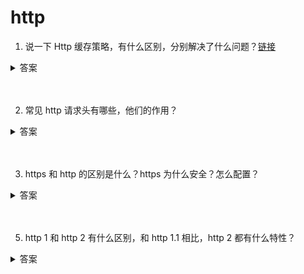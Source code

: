 # http

1. 说一下 Http 缓存策略，有什么区别，分别解决了什么问题？[链接](https://github.com/lgwebdream/FE-Interview/issues/14)

<details>
<summary>答案</summary>

1. 浏览器缓存策略

浏览器每次发起请求时，先在本地缓存中查找结果以及缓存标识，根据缓存标识来判断是否使用本地缓存。如果缓存有效，则使用本地缓存；否则，则向服务器发起请求并携带缓存标识。根据是否需向服务器发起HTTP请求，将缓存过程划分为两个部分：强制缓存和协商缓存，强缓优先于协商缓存。

* 强缓存，服务器通知浏览器一个缓存时间，在缓存时间内，下次请求，直接用缓存，不在时间内，执行比较缓存策略。
* 协商缓存，让客户端与服务器之间能实现缓存文件是否更新的验证、提升缓存的复用率，将缓存信息中的Etag和Last-Modified 通过请求发送给服务器，由服务器校验，返回304状态码时，浏览器直接使用缓存。

HTTP缓存都是从第二次请求开始的：

* 第一次请求资源时，服务器返回资源，并在response header中回传资源的缓存策略；
* 第二次请求时，浏览器判断这些请求参数，击中强缓存就直接200，否则就把请求参数加到request header头中传给服务器，看是否击中协商缓存，击中则返回304，否则服务器会返回新的资源。这是缓存运作的一个整体流程图：

![picture](./img/http-cache.png)

2. 强缓存

* 强缓存命中则直接读取浏览器本地的资源，在network中显示的是from memory或者from disk
* 控制强制缓存的字段有：Cache-Control（http1.1）和Expires（http1.0）
* Cache-control是一个相对时间，用以表达自上次请求正确的资源之后的多少秒的时间段内缓存有效。
* Expires是一个绝对时间。用以表达在这个时间点之前发起请求可以直接从浏览器中读取数据，而无需发起请求
* Cache-Control的优先级比Expires的优先级高。前者的出现是为了解决Expires在浏览器时间被手动更改导致缓存判断错误的问题。

如果同时存在则使用Cache-control。

3. 强缓存-expires

* 该字段是服务器响应消息头字段，告诉浏览器在过期时间之前可以直接从浏览器缓存中存取数据。
* Expires 是 HTTP 1.0 的字段，表示缓存到期时间，是一个绝对的时间 (当前时间+缓存时间)。在响应消息头中，设置这个字段之后，就可以告诉浏览器，在未过期之前不需要再次请求。
* 由于是绝对时间，用户可能会将客户端本地的时间进行修改，而导致浏览器判断缓存失效，重新请求该资源。此外，即使不考虑修改，时差或者误差等因素也可能造成客户端与服务端的时间不一致，致使缓存失效。
* 优势特点
    * HTTP 1.0 产物，可以在HTTP 1.0和1.1中使用，简单易用。
    * 以时刻标识失效时间。
* 劣势问题
    * 时间是由服务器发送的(UTC)，如果服务器时间和客户端时间存在不一致，可能会出现问题。
    * 存在版本问题，到期之前的修改客户端是不可知的。

4. 强缓存-cache-control

* 已知Expires的缺点之后，在HTTP/1.1中，增加了一个字段Cache-control，该字段表示资源缓存的最大有效时间，在该时间内，客户端不需要向服务器发送请求。
* 这两者的区别就是前者是绝对时间，而后者是相对时间。下面列举一些 Cache-control 字段常用的值：(完整的列表可以查看MDN)
    * max-age：即最大有效时间。
    * must-revalidate：如果超过了 max-age 的时间，浏览器必须向服务器发送请求，验证资源是否还有效。
    * no-cache：不使用强缓存，需要与服务器验证缓存是否新鲜。
    * no-store: 真正意义上的“不要缓存”。所有内容都不走缓存，包括强制和对比。
    * public：所有的内容都可以被缓存 (包括客户端和代理服务器， 如 CDN)
    * private：所有的内容只有客户端才可以缓存，代理服务器不能缓存。默认值。
* Cache-control 的优先级高于 Expires，为了兼容 HTTP/1.0 和 HTTP/1.1，实际项目中两个字段都可以设置。
* 该字段可以在请求头或者响应头设置，可组合使用多种指令：
    * 可缓存性
        * public：浏览器和缓存服务器都可以缓存页面信息
        * private：default，代理服务器不可缓存，只能被单个用户缓存
        * no-cache：浏览器器和服务器都不应该缓存页面信息，但仍可缓存，只是在缓存前需要向服务器确认资源是否被更改。可配合private，过期时间设置为过去时间。
        * only-if-cache：客户端只接受已缓存的响应
    * 到期
        * max-age=：缓存存储的最大周期，超过这个周期被认为过期。
        * s-maxage=：设置共享缓存，比如can。会覆盖max-age和expires。
        * max-stale=：客户端愿意接收一个已经过期的资源
        * min-fresh=：客户端希望在指定的时间内获取最新的响应
        * stale-while-revalidate=：客户端愿意接收陈旧的响应，并且在后台一部检查新的响应。时间代表客户端愿意接收陈旧响应的时间长度。
        * stale-if-error=：如新的检测失败，客户端则愿意接收陈旧的响应，时间代表等待时间。
    * 重新验证和重新加载
        * must-revalidate：如页面过期，则去服务器进行获取。
        * proxy-revalidate：用于共享缓存。
        * immutable：响应正文不随时间改变。
    * 其他
        * no-store：绝对禁止缓存
        * no-transform：不得对资源进行转换和转变。例如，不得对图像格式进行转换。

* 优势特点
    * HTTP 1.1 产物，以时间间隔标识失效时间，解决了Expires服务器和客户端相对时间的问题。
    * 比Expires多了很多选项设置。
* 劣势问题
    * 存在版本问题，到期之前的修改客户端是不可知的。

5. 协商缓存

* 协商缓存的状态码由服务器决策返回200或者304
* 当浏览器的强缓存失效的时候或者请求头中设置了不走强缓存，并且在请求头中设置了If-Modified-Since 或者 If-None-Match 的时候，会将这两个属性值到服务端去验证是否命中协商缓存，如果命中了协商缓存，会返回 304 状态，加载浏览器缓存，并且响应头会设置 Last-Modified 或者 ETag 属性。
* 协商缓存在请求数上和没有缓存是一致的，但如果是 304 的话，返回的仅仅是一个状态码而已，并没有实际的文件内容，因此 在响应体体积上的节省是它的优化点。
* 协商缓存有 2 组字段(不是两个)，控制协商缓存的字段有：Last-Modified/If-Modified-since（http1.0）和 Etag/If-None-match（http1.1）
* Last-Modified/If-Modified-since表示的是服务器的资源最后一次修改的时间；Etag/If-None-match表示的是服务器资源的唯一标
识，只要资源变化，Etag就会重新生成。
* Etag/If-None-match的优先级比Last-Modified/If-Modified-since高。

6. 协商缓存-协商缓存-Last-Modified/If-Modified-since

    1. 服务器通过 Last-Modified 字段告知客户端，资源最后一次被修改的时间，例如 Last-Modified: Mon, 10 Nov 2018 09:10:11 GMT
    2. 浏览器将这个值和内容一起记录在缓存数据库中。
    3. 下一次请求相同资源时时，浏览器从自己的缓存中找出“不确定是否过期的”缓存。因此在请求头中将上次的 Last-Modified 的值写入到请求头的 If-Modified-Since 字段
    4. 服务器会将 If-Modified-Since 的值与 Last-Modified 字段进行对比。如果相等，则表示未修改，响应 304；反之，则表示修改了，响应 200 状态码，并返回数据。

* 优势特点
    * 不存在版本问题，每次请求都会去服务器进行校验。服务器对比最后修改时间如果相同则返回304，不同返回200以及资源内容。
* 劣势问题
    * 只要资源修改，无论内容是否发生实质性的变化，都会将该资源返回客户端。例如周期性重写，这种情况下该资源包含的数据实际上一样的。
    * 以时刻作为标识，无法识别一秒内进行多次修改的情况。 如果资源更新的速度是秒以下单位，那么该缓存是不能被使用的，因为它的时间单位最低是秒。
    * 某些服务器不能精确的得到文件的最后修改时间。
    * 如果文件是通过服务器动态生成的，那么该方法的更新时间永远是生成的时间，尽管文件可能没有变化，所以起不到缓存的作用。

7. 协商缓存-Etag/If-None-match

* 为了解决上述问题，出现了一组新的字段 Etag 和 If-None-Match
* Etag 存储的是文件的特殊标识(一般都是 hash 生成的)，服务器存储着文件的 Etag 字段。之后的流程和 Last-Modified 一致，只是 Last-Modified 字段和它所表示的更新时间改变成了 Etag 字段和它所表示的文件 hash，把 If-Modified-Since 变成了 If-None-Match。服务器同样进行比较，命中返回 304, 不命中返回新资源和 200。
* 浏览器在发起请求时，服务器返回在Response header中返回请求资源的唯一标识。在下一次请求时，会将上一次返回的Etag值赋值给If-No-Matched并添加在Request Header中。服务器将浏览器传来的if-no-matched跟自己的本地的资源的ETag做对比，如果匹配，则返回304通知浏览器读取本地缓存，否则返回200和更新后的资源。
* Etag 的优先级高于 Last-Modified。

* 优势特点
    1. 可以更加精确的判断资源是否被修改，可以识别一秒内多次修改的情况。
    2. 不存在版本问题，每次请求都回去服务器进行校验。

* 劣势问题
    1. 计算ETag值需要性能损耗。
    2. 分布式服务器存储的情况下，计算ETag的算法如果不一样，会导致浏览器从一台服务器上获得页面内容后到另外一台服务器上进行验证时现ETag不匹配的情况。
</details>
<br><br>

2. 常见 http 请求头有哪些，他们的作用？

<details>
<summary>答案</summary>

* Accept 请求头用来告知（服务器）客户端可以处理的内容类型，这种内容类型用MIME类型来表示。借助内容协商机制, 服务器可以从诸多备选项中选择一项进行应用，并使用 Content-Type 应答头通知客户端它的选择。
* Accept-Charset 告知（服务器）客户端可以处理的字符集类型。
* Accept-Language 告知客户端期望获得的语言。
* User-Agent 客户端白标识，让服务端可以识别浏览器。
* Cache-Control 通用消息头字段，被用于在http请求和响应中，通过指定指令来实现缓存机制。缓存指令是单向的，这意味着在请求中设置的指令，不一定被包含在响应中。

```js

Cache-Control: max-age=<seconds> // 设置缓存存储的最大周期，超过这个时间缓存被认为过期(单位秒)。
Cache-Control: max-stale[=<seconds>] // 表明客户端愿意接收一个已经过期的资源。可以设置一个可选的秒数，表示响应不能已经过时超过该给定的时间。
Cache-Control: min-fresh=<seconds> // 表示客户端希望获取一个能在指定的秒数内保持其最新状态的响应。
Cache-control: no-cache // 在发布缓存副本之前，强制要求缓存把请求提交给原始服务器进行验证(协商缓存验证)。
Cache-control: no-store // 缓存不应存储有关客户端请求或服务器响应的任何内容，不使用任何缓存。
Cache-control: no-transform // 不得对资源进行转换或转变。Content-Encoding、Content-Range、Content-Type等HTTP头不能由代理修改。
Cache-control: only-if-cached // 表明客户端只接受已缓存的响应，并且不要向原始服务器检查是否有更新的拷贝。

```

* Connection 决定当前的事务完成后，是否会关闭网络连接。如果该值是“keep-alive”，网络连接就是持久的，不会关闭，使得对同一个服务器的请求可以继续在该连接上完成。

* Host 请求头指明了请求将要发送到的服务器主机名和端口号。

* If-Modified-Since 是一个条件式请求首部，服务器只在所请求的资源在给定的日期时间之后对内容进行过修改的情况下才会将资源返回，状态码为 200  。如果请求的资源从那时起未经修改，那么返回一个不带有消息主体的  304  响应，而在 Last-Modified 首部中会带有上次修改时间。 不同于  If-Unmodified-Since, If-Modified-Since 只可以用在 GET 或 HEAD 请求中。

当与 If-None-Match 一同出现时，它（If-Modified-Since）会被忽略掉，除非服务器不支持 If-None-Match。

最常见的应用场景是来更新没有特定 ETag 标签的缓存实体。

* If-None-Match 是一个条件式请求首部。对于 GETGET 和 HEAD 请求方法来说，当且仅当服务器上没有任何资源的 ETag 属性值与这个首部中列出的相匹配的时候，服务器端会才返回所请求的资源，响应码为  200  。对于其他方法来说，当且仅当最终确认没有已存在的资源的  ETag 属性值与这个首部中所列出的相匹配的时候，才会对请求进行相应的处理。

* ETag 是资源的特定版本的标识符。这可以让缓存更高效，并节省带宽，因为如果内容没有改变，Web服务器不需要发送完整的响应。而如果内容发生了变化，使用ETag有助于防止资源的同时更新相互覆盖（“空中碰撞”）。

* Cookie 含有先前由服务器通过 Set-Cookie 首部投放并存储到客户端的 HTTP cookies。
</details>
<br><br>

3. https 和 http 的区别是什么？https 为什么安全？怎么配置？

<details>
<summary>答案</summary>

1. 区别
    * HTTPS在浏览器显示绿色安全锁，HTTP没有显示;
    * HTTPS基于传输层，HTTP基于应用层
    * https 需要申请去 CA 申请证书，需要付费
    * http 报文信息是明文传输；https 是具有安全性的 ssl/tls 加密传输协议。这样的后果是 http 的内容可能会被窃听。https 内容经过对称加密，更安全
    * http 无法验证报文的完整性，因此无法知道数据是否被篡改。https 内容传输经过完整性校验。
    * http 协议中的请求和响应不会对通信方进行确认。由于不存在确认通信方的处理步骤，任何人都可以发起请求。另外，服务器只要接收到请求，不管对方是谁都会返回一个响应（但也仅限于发送端的IP地址和端口号没有被Web服务器设定限制访问的前提下）HTTP协议无法验证通信方身份，任何人都可以伪造虚假服务器欺骗用户，实现“钓鱼欺诈”，用户无法察觉。https 第三方无法伪造服务端（客户端）身份。
    * http 和 https 默认使用端口不同，http 80，https 443
2. 为什么 https 更安全？
    * HTTPS并非是应用层的一种新协议。只是HTTP通信接口部分用SSL（Secure Socket Layer）和TLS（Transport Layer Security）协议代替而已。通常，HTTP直接和TCP通信。当使用SSL时，则演变成先和SSL通信，再由SSL和TCP通信了。简言之，所谓HTTPS，其实就是身披SSL协议这层外壳的HTTP。在采用SSL后，HTTP就拥有了HTTPS的加密、证书和完整性保护这些功能。也就是说HTTP加上加密处理和认证以及完整性保护后即是HTTPS。
    * TLS/SSL 的功能实现主要依赖于三类基本算法：散列函数 、对称加密和非对称加密，其利用非对称加密实现身份认证和密钥协商，对称加密算法采用协商的密钥对数据加密，基于散列函数验证信息的完整性。
    * 解决内容可能被窃听的问题 --> 加密。具体做法是：发送密文的一方使用对方的公钥进行加密处理“对称的密钥”，然后对方用自己的私钥解密拿到“对称的密钥”，这样可以确保交换的密钥是安全的前提下，使用对称加密方式进行通信。所以，HTTPS采用对称加密和非对称加密两者并用的混合加密机制。
    * 解决报文可能遭篡改问题 --> 数字签名。发送者将一段文本先用Hash函数生成消息摘要，然后用发送者的私钥加密生成数字签名，与原文文一起传送给接收者。接下来就是接收者校验数字签名的流程了。接收者只有用发送者的公钥才能解密被加密的摘要信息，然后用HASH函数对收到的原文产生一个摘要信息，与上一步得到的摘要信息对比。如果相同，则说明收到的信息是完整的，在传输过程中没有被修改，否则说明信息被修改过，因此数字签名能够验证信息的完整性。
    * 下面是 https 的完整流程：
        1. 1.Client发起一个HTTPS（比如https://juejin.im/user/5a9a9cdcf265da238b7d771c）的请求，根据RFC2818的规定，Client知道需要连接Server的443（默认）端口。
        2. Server把事先配置好的公钥证书（public key certificate）返回给客户端。
        3. Client验证公钥证书：比如是否在有效期内，证书的用途是不是匹配Client请求的站点，是不是在CRL吊销列表里面，它的上一级证书是否有效，这是一个递归的过程，直到验证到根证书（操作系统内置的Root证书或者Client内置的Root证书）。如果验证通过则继续，不通过则显示警告信息。
        4. Client使用伪随机数生成器生成加密所使用的对称密钥，然后用证书的公钥加密这个对称密钥，发给Server。
        5. Server使用自己的私钥（private key）解密这个消息，得到对称密钥。至此，Client和Server双方都持有了相同的对称密钥。
        6. Server使用对称密钥加密“明文内容A”，发送给Client。
        7. Client使用对称密钥解密响应的密文，得到“明文内容A”。
        8. Client再次发起HTTPS的请求，使用对称密钥加密请求的“明文内容B”，然后Server使用对称密钥解密密文，得到“明文内容B”。
3. 为什么并不是所有网站都采用 https？
    * https 需要选择、购买、部署证书，耗时费力。
    * https 性能消耗大。与纯文本通信相比，加密通信会消耗更多的CPU及内存资源。但事实并非如此，用户可以通过性能优化、把证书部署在SLB或CDN，来解决此问题。因此HTTPS经过优化之后其实并不慢
    * 想要节约购买证书的开销也是原因之一
4. 怎么配置？
    1. Tomcat
        * 申请证书。证书由第三方 CA 认证机构颁发，网站所有者向 CA 机构申请证书，证书中包含了公钥、颁证机构、网址、失效日期。如果网站使用假冒证书，浏览器向 CA 认证机构发送证书是否合法的请求，如果检测到是非法的，浏览器直接断开请求。
        * 证书部署到 tomcat。配置 SSL 连接器，将 www.domain.com.jks 文件存放到 config 目录下，然后配置同级目录下的 server.xml 文件：
        ```xml
            <Connector
            port="443"
            protocol="HTTP/1.1"
            SSLEnabled="true"
            maxThreads="150"
            scheme="https"
            secure="true"
            keystoreFile="conf/www.domain.com.jks"
            keystorePass="changeit"
            clientAuth="false"
            sslProtocol="TLS"
            />
        ```
        这个是让 http 自动跳转到 https ，安全配置在 conf 目录下的 web.xml。在后面的倒数第二段继续添加：

        ```xml
            <login-config>
                <!-- Authorization setting for SSL -->
                <auth-method>CLIENT-CERT</auth-method>
                <realm-name>Client Cert Users-only Area</realm-name>
            <login-config>
            <security-constraint>
                <!-- Authorization setting for SSL -->
                <web-resource-collection>
                    <web-resource-name>SSL</web-resource-name>
                    <url-pattern>/*</url-pattern>
                </web-resource-collection>
                <user-data-constraint>
                    <transport-guarantee>CONFIDENTIAL</transport-guarantee>
                </user-data-constraint>
            </security-constraint>
        ```
        这步是让非 ssl 的 connector 跳转到 ssl 的 connector 去。所以还需要在 server.xml 配置：
        
        ```xml
            <Connector
            port="8080"
            protocol="HTTP/1.1"
            connectionTimeout="20000"
            redirectPort="443"
            >
        ```
        重启 tomcat，输入 https 网址，测试是否访问成功。
    2. Nginx
        * 申请证书
        * 确保具有 ssl 模块，如果没有就安装
            1. 安装基础支持包
            ```shell
                yum -y install openssl openssl-devel
            ```
            2. 备份原 nginx.conf 文件为 nginx.conf.bak 以防万一
            3. 安装 ssl 模块
            ```shell
                cd /home/nginx-1.10.2
                ../configure --with-http_ssl_module
                make
                make install
            ```
        * 配置服务器。配置 Nginx.conf，将下载的证书和 key 的所在位置配置到配置文件上。具体如下：
        ```
            server {    
                listen 443; #监听443端口（https默认端口）
                server_name www.xxx.com; #填写绑定证书的域名
                ssl on;
                ssl_certificate xxx.crt; #填写你的证书所在的位置
                ssl_certificate_key xxx.key; #填写你的key所在的位置
                ssl_session_timeout 5m;
                ssl_protocols TLSv1 TLSv1.1 TLSv1.2; #按照这个协议配置
                ssl_ciphers ECDHE-RSA-AES128-GCM-SHA256:HIGH:!aNULL:!MD5:!RC4:!DHE; #按照这个套件配置
                ssl_prefer_server_ciphers on;
                location / {
                        root  xxx ; #填写你的你的站点目录
                        index index.php index.html index.htm;
                }
            }
        ```
        * 进行 http 80 端口的访问重定向配置
        ```
            server {
                listen 80;
                server_name  www.xxx.com; #填写绑定证书的域名
                rewrite ^ https://$http_host$request_uri? permanent; # 将http转到https
            }
        ```
        * 重启服务器。在重启服务器前先检验配置文件是否由错误：
        ```
            nginx -t # 如果没有错误就重启服务器
            service nginx restart
        ```
</details>
<br><br>

5. http 1 和 http 2 有什么区别，和 http 1.1 相比，http 2 都有什么特性？

<details>
<summary>答案</summary>

* http 1.0 和 http 1.1 的区别
    * 缓存处理。在 http 1.0 中主要使用 header 里的 if-Modified-Since，Expires 来做为缓存判断的标准，http 1.1 则引入更多的缓存控制策略，例如 ETag，if-Unmodified-Since，if-Match，if-None-Match 等更多可供选择的缓存头来控制缓存策略。
    * 带宽优化及网络连接的使用。http 1.0 中，存在一些浪费带宽的现象，例如客户端只需要某个对象的一部分，而服务器却将整个对象送过来了，而且不支持断点续传功能，http 1.1 则在请求头引入 range 头域，它允许只请求资源的某个部分，即返回码是 206 (partial content)。
    * 错误通知的管理。http 1.1 中新增了 24 个错误状态码，如 409 （conflict）表示请求的资源与资源的当前状态发生冲突；410（gone）表示服务器上的某个资源被永久性删除。
    * host 头处理。http 1.0 中认为每台服务器都绑定一个唯一的 ip 地址，因此，请求消息中的 url 并没有传递主机名（hostname）。但随着虚拟主机技术的发展，每一台物理服务器上可以存在多个虚拟主机（multi-homed web servers），并且他们共享一个 ip 地址。http 1.1 的请求消息和响应消息都应支持 host 头域，且请求消息中如果没有 host 头域会报告一个错误。（400 bad request）举例来说，将三个不同的服务部署在同一个域名下，这样服务器收到客户端请求后需要知道请求对应哪个具体的服务，所以就需要客户端传递 host 头。
    * 长连接，http 1.1 支持长连接（persistentConnection）和请求的流水线（pipelining）处理，在一个 tcp 连接上可以发送多个 http 请求和响应，减少建立和关闭连接的消耗和延迟，在 http 1.1 中默认开启 Connection: keep-alive，一定程度上弥补了 http 1.0 每次请求都要创建连接的缺点。
* http 1.x 优化
    2012 年 google 提出了 SPDY 方案，优化了 http 1.x 的全球延迟，解决了 http 1.x 的安全性
    * 降低延迟。spdy 采用多路复用（multiplexing）。多路复用通过多个请求 stream 共享一个 tcp 连接的方式，解决了 HOL blocking（队头阻塞 Head-of-Line blocking） 的方式，降低了延迟同时提高了带宽的利用率。
    * 请求优先级。
</details>
<br><br>